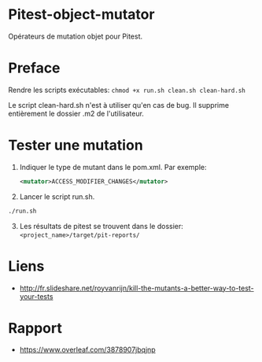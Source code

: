 # Pitest-object-mutator

Opérateurs de mutation objet pour Pitest.

# Preface

Rendre les scripts exécutables: `chmod +x run.sh clean.sh clean-hard.sh`

Le script clean-hard.sh n'est à utiliser qu'en cas de bug. Il supprime entièrement
le dossier .m2 de l'utilisateur.

# Tester une mutation

1. Indiquer le type de mutant dans le pom.xml. Par exemple:
    ```xml
    <mutator>ACCESS_MODIFIER_CHANGES</mutator>
    ```

2. Lancer le script run.sh.

  ```bash
  ./run.sh
  ```

3. Les résultats de pitest se trouvent dans le dossier:
    `<project_name>/target/pit-reports/`

# Liens

- http://fr.slideshare.net/royvanrijn/kill-the-mutants-a-better-way-to-test-your-tests

# Rapport

- https://www.overleaf.com/3878907jbqjnp
